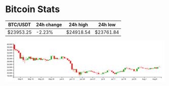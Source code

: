 # Bitcoin Stats

BTC/USDT|24h change|24h high|24h low|
|---|---|---|---|
|$23953.25|-2.23%|$24918.54|$23761.84|

<img src="./chart.svg">
